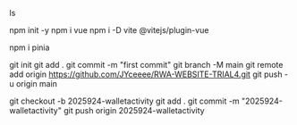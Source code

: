 <!--vite congi-->
ls
<!--initialise & add dependencies-->
npm init -y
npm i vue
npm i -D vite @vitejs/plugin-vue

<!--install pinia-->
npm i pinia

<!--push to github-->
git init
git add .
git commit -m "first commit"
git branch -M main
git remote add origin https://github.com/JYceeee/RWA-WEBSITE-TRIAL4.git
git push -u origin main

<!--新建并切换到新分支、保存修改、提交、推送到 GitHub-->
git checkout -b 2025924-walletactivity
git add .
git commit -m "2025924-walletactivity"
git push origin 2025924-walletactivity
